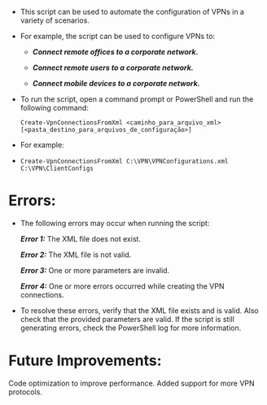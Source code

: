 
- This script can be used to automate the configuration of VPNs in a variety of scenarios.
- For example, the script can be used to configure VPNs to:

  - ***Connect remote offices to a corporate network.***
    
  - ***Connect remote users to a corporate network.***
    
  - ***Connect mobile devices to a corporate network.***


- To run the script, open a command prompt or PowerShell and run the following command:

      Create-VpnConnectionsFromXml <caminho_para_arquivo_xml> [<pasta_destino_para_arquivos_de_configuração>]

- For example:
- 
      Create-VpnConnectionsFromXml C:\VPN\VPNConfigurations.xml C:\VPN\ClientConfigs

# Errors:

- The following errors may occur when running the script:

    ***Error 1:*** The XML file does not exist.
  
    ***Error 2:*** The XML file is not valid.
  
    ***Error 3:*** One or more parameters are invalid.
  
    ***Error 4:*** One or more errors occurred while creating the VPN connections.

- To resolve these errors, verify that the XML file exists and is valid. Also check that the provided parameters are valid. If the script is still generating errors, check the PowerShell log for more information.


# Future Improvements:

Code optimization to improve performance.
Added support for more VPN protocols.
